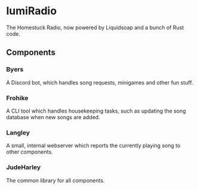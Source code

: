# lumiRadio

The Homestuck Radio, now powered by Liquidsoap and a bunch of Rust code.

## Components

### Byers

A Discord bot, which handles song requests, minigames and other fun stuff.

### Frohike

A CLI tool which handles housekeeping tasks, such as updating the song database when new songs are added.

### Langley

A small, internal webserver which reports the currently playing song to other components.

### JudeHarley

The common library for all components.

